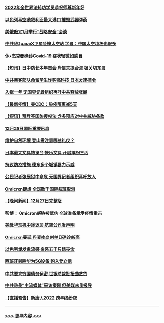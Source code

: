 #### [2022年全世界法轮功学员恭祝师尊新年好](../pages/prog202/a103305495.md?t=12291050) 
#### [以色列再空袭叙利亚最大港口 摧毁武器弹药](../pages/prog202/a103305368.md?t=12291050) 
#### [美俄敲定1月举行“战略安全”会谈](../pages/prog202/a103305384.md?t=12291050) 
#### [中共称SpaceX卫星险撞太空站 学者：中国太空垃圾也很多](../pages/prog202/a103305386.md?t=12291050) 
#### [休•杰克曼确诊Covid-19 症状轻微如感冒](../pages/prog202/a103305304.md?t=12291050) 
#### [【短讯】日中防长本年首会 岸信夫提台海 极关切东海](../pages/prog202/a103305156.md?t=12291050) 
#### [中共黑客部队命留学生诈购高科技 日本发逮捕令](../pages/prog202/a103305146.md?t=12291050) 
#### [入狱一年 无国界记者组织再吁中共释放张展](../pages/prog202/a103305179.md?t=12291050) 
#### [【最新疫情】美CDC：染疫隔离减5天](../pages/prog202/a103305167.md?t=12291050) 
#### [【短讯】拜登签国防授权法 含多项应对中共威胁条款](../pages/prog202/a103305158.md?t=12291050) 
#### [12月28日国际重要讯息](../pages/prog202/a103304955.md?t=12291050) 
#### [维护自然环境 登山需注意哪些礼仪？](../pages/prog202/a103304941.md?t=12291050) 
#### [日本最大文具博览会 快乐文具 开启缤纷生活](../pages/prog202/a103304933.md?t=12291050) 
#### [抗议防疫措施 德东多个城镇暴力示威](../pages/prog202/a103304838.md?t=12291050) 
#### [公民记者张展狱中命危 无国界记者组织再吁放人](../pages/prog202/a103304827.md?t=12291050) 
#### [Omicron肆虐 全球数千国际航班取消](../pages/prog202/a103304736.md?t=12291050) 
#### [【晚间新闻】12月27日完整版](../pages/prog202/a103304702.md?t=12291050) 
#### [彭博： Omicron威胁被低估 全球准备承受疫情重击](../pages/prog202/a103304565.md?t=12291050) 
#### [美赴华班机中途返回 航空公司发声明](../pages/prog202/a103304690.md?t=12291050) 
#### [Omicron蔓延 丹麦冰岛创单日确诊新高](../pages/prog202/a103304695.md?t=12291050) 
#### [以色列爆发禽流感 逾恶五千只鹤丧命](../pages/prog202/a103304653.md?t=12291050) 
#### [西班牙剔除华为5G设备 购入爱立信](../pages/prog202/a103304530.md?t=12291050) 
#### [中共要求穷国债务保密 世银总裁批扭曲放贷](../pages/prog202/a103304500.md?t=12291050) 
#### [中共称美“主流媒体”采访秦刚 但美媒未见报导](../pages/prog202/a103304523.md?t=12291050) 
#### [【直播预告】新唐人2022 跨年缤纷夜](../pages/prog202/a103303736.md?t=12291050) 

----
#### [ >>> 更早内容 <<< ](../indexes/prog202-earlier.md)
